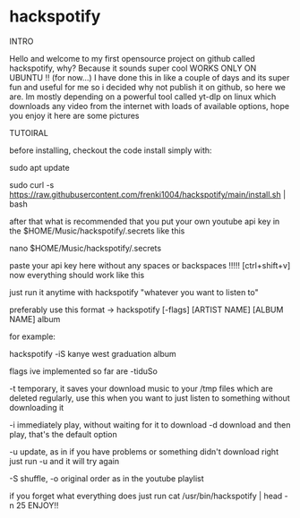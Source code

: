 # hackspotify
INTRO

Hello and welcome to my first opensource project on github called hackspotify, why? Because it sounds super cool
WORKS ONLY ON UBUNTU !! (for now...)
I have done this in like a couple of days and its super fun and useful for me so i decided why not publish it on github, so here we are.
Im mostly depending on a powerful tool called yt-dlp on linux which downloads any video from the internet with loads of available options, hope you enjoy it here are some pictures




TUTOIRAL

before installing, checkout the code
install simply with: 

sudo apt update

sudo curl -s https://raw.githubusercontent.com/frenki1004/hackspotify/main/install.sh | bash


after that what is recommended that you put your own youtube api key in the $HOME/Music/hackspotify/.secrets like this

nano $HOME/Music/hackspotify/.secrets

paste your api key here without any spaces or backspaces !!!!! [ctrl+shift+v]
now everything should work like this


just run it anytime with
hackspotify "whatever you want to listen to"

preferably use this format -> 
hackspotify [-flags] [ARTIST NAME] [ALBUM NAME] album


for example:

hackspotify -iS kanye west graduation album


flags ive implemented so far are -tiduSo

-t temporary, it saves your download music to your /tmp files which are deleted regularly, use this when you want to just listen to something without downloading it

-i immediately play, without waiting for it to download
-d download and then play, that's the default option

-u update, as in if you have problems or something didn't download right just run -u and it will try again

-S shuffle, 
-o original order as in the youtube playlist

if you forget what everything does just run cat /usr/bin/hackspotify | head -n 25
ENJOY!!
